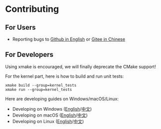 # Contributing
## For Users
+ Reporting bugs to [Github in English](https://github.com/XmacsLabs/mogan/issues) or [Gitee in Chinese](https://gitee.com/XmacsLabs/mogan/issues)

## For Developers
Using xmake is encouraged, we will finally deprecate the CMake support!


For the kernel part, here is how to build and run unit tests:
```
xmake build --group=kernel_tests
xmake run --group=kernel_tests
```

Here are developing guides on Windows/macOS/Linux:
+ Developing on Windows ([English](docs/Develop_on_Windows.en.md)/[中文](docs/Develop_on_Windows.zh.md))
+ Developing on macOS ([English](docs/Develop_on_macOS.en.md)/[中文](docs/Develop_on_macOS.zh.md))
+ Developing on Linux ([English](docs/Develop_on_Linux.en.md)/[中文](docs/Develop_on_Linux.zh.md))
